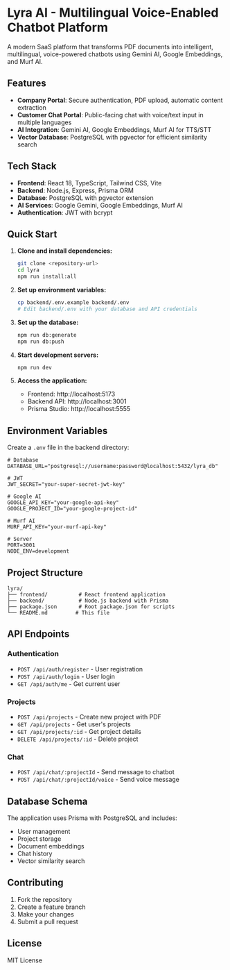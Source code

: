 # Lyra AI - Multilingual Voice-Enabled Chatbot Platform

A modern SaaS platform that transforms PDF documents into intelligent, multilingual, voice-powered chatbots using Gemini AI, Google Embeddings, and Murf AI.

## Features

- **Company Portal**: Secure authentication, PDF upload, automatic content extraction
- **Customer Chat Portal**: Public-facing chat with voice/text input in multiple languages
- **AI Integration**: Gemini AI, Google Embeddings, Murf AI for TTS/STT
- **Vector Database**: PostgreSQL with pgvector for efficient similarity search

## Tech Stack

- **Frontend**: React 18, TypeScript, Tailwind CSS, Vite
- **Backend**: Node.js, Express, Prisma ORM
- **Database**: PostgreSQL with pgvector extension
- **AI Services**: Google Gemini, Google Embeddings, Murf AI
- **Authentication**: JWT with bcrypt

## Quick Start

1. **Clone and install dependencies:**
   ```bash
   git clone <repository-url>
   cd lyra
   npm run install:all
   ```

2. **Set up environment variables:**
   ```bash
   cp backend/.env.example backend/.env
   # Edit backend/.env with your database and API credentials
   ```

3. **Set up the database:**
   ```bash
   npm run db:generate
   npm run db:push
   ```

4. **Start development servers:**
   ```bash
   npm run dev
   ```

5. **Access the application:**
   - Frontend: http://localhost:5173
   - Backend API: http://localhost:3001
   - Prisma Studio: http://localhost:5555

## Environment Variables

Create a `.env` file in the backend directory:

```env
# Database
DATABASE_URL="postgresql://username:password@localhost:5432/lyra_db"

# JWT
JWT_SECRET="your-super-secret-jwt-key"

# Google AI
GOOGLE_API_KEY="your-google-api-key"
GOOGLE_PROJECT_ID="your-google-project-id"

# Murf AI
MURF_API_KEY="your-murf-api-key"

# Server
PORT=3001
NODE_ENV=development
```

## Project Structure

```
lyra/
├── frontend/          # React frontend application
├── backend/           # Node.js backend with Prisma
├── package.json       # Root package.json for scripts
└── README.md         # This file
```

## API Endpoints

### Authentication
- `POST /api/auth/register` - User registration
- `POST /api/auth/login` - User login
- `GET /api/auth/me` - Get current user

### Projects
- `POST /api/projects` - Create new project with PDF
- `GET /api/projects` - Get user's projects
- `GET /api/projects/:id` - Get project details
- `DELETE /api/projects/:id` - Delete project

### Chat
- `POST /api/chat/:projectId` - Send message to chatbot
- `POST /api/chat/:projectId/voice` - Send voice message

## Database Schema

The application uses Prisma with PostgreSQL and includes:
- User management
- Project storage
- Document embeddings
- Chat history
- Vector similarity search

## Contributing

1. Fork the repository
2. Create a feature branch
3. Make your changes
4. Submit a pull request

## License

MIT License 